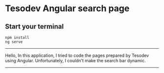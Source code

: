 # Tesodev Angular search page 
## Start your terminal
```
npm install
ng serve
```

***
Hello,
In this application, I tried to code the pages prepared by Tesodev using Angular. Unfortunately, I couldn't make the search bar dynamic.
***
